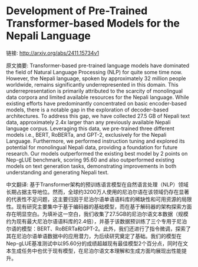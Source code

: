 # Development of Pre-Trained Transformer-based Models for the Nepali Language

链接: http://arxiv.org/abs/2411.15734v1

原文摘要:
Transformer-based pre-trained language models have dominated the field of
Natural Language Processing (NLP) for quite some time now. However, the Nepali
language, spoken by approximately 32 million people worldwide, remains
significantly underrepresented in this domain. This underrepresentation is
primarily attributed to the scarcity of monolingual data corpora and limited
available resources for the Nepali language. While existing efforts have
predominantly concentrated on basic encoder-based models, there is a notable
gap in the exploration of decoder-based architectures. To address this gap, we
have collected 27.5 GB of Nepali text data, approximately 2.4x larger than any
previously available Nepali language corpus. Leveraging this data, we
pre-trained three different models i.e., BERT, RoBERTa, and GPT-2, exclusively
for the Nepali Language. Furthermore, we performed instruction tuning and
explored its potential for monolingual Nepali data, providing a foundation for
future research. Our models outperformed the existing best model by 2 points on
Nep-gLUE benchmark, scoring 95.60 and also outperformed existing models on text
generation tasks, demonstrating improvements in both understanding and
generating Nepali text.

中文翻译:
基于Transformer架构的预训练语言模型在自然语言处理（NLP）领域长期占据主导地位。然而，全球约3200万人使用的尼泊尔语在该领域仍存在显著的代表性不足问题，这主要归因于尼泊尔语单语语料库的稀缺性和可用资源的局限性。现有研究主要集中于基于编码器的基础模型，而在基于解码器的架构探索方面存在明显空白。为填补这一空白，我们收集了27.5GB的尼泊尔语文本数据（规模约为现有最大尼泊尔语语料库的2.4倍），并基于该数据预训练了三个专用于尼泊尔语的模型：BERT、RoBERTa和GPT-2。此外，我们还进行了指令微调，探索了其在尼泊尔语单语数据中的应用潜力，为后续研究奠定了基础。我们的模型在Nep-gLUE基准测试中以95.60分的成绩超越现有最佳模型2个百分点，同时在文本生成任务中也优于现有模型，在尼泊尔语文本理解和生成方面均展现出性能提升。
